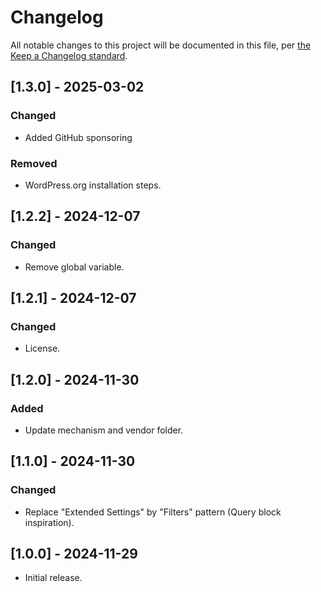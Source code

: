 # Changelog

All notable changes to this project will be documented in this file, per [the Keep a Changelog standard](http://keepachangelog.com/).

## [1.3.0] - 2025-03-02

### Changed

- Added GitHub sponsoring

### Removed

- WordPress.org installation steps.

## [1.2.2] - 2024-12-07

### Changed

- Remove global variable.

## [1.2.1] - 2024-12-07

### Changed

- License.

## [1.2.0] - 2024-11-30

### Added

- Update mechanism and vendor folder.

## [1.1.0] - 2024-11-30

### Changed

- Replace "Extended Settings" by "Filters" pattern (Query block inspiration).

## [1.0.0] - 2024-11-29

- Initial release.
